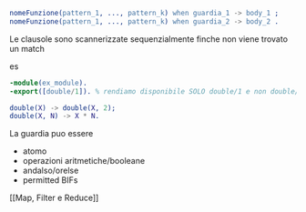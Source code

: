 ```erlang
nomeFunzione(pattern_1, ..., pattern_k) when guardia_1 -> body_1 ;
nomeFunzione(pattern_1, ..., pattern_k) when guardia_2 -> body_2 .
```

Le clausole sono scannerizzate sequenzialmente finche non viene trovato un match

es
```erlang
-module(ex_module). 
-export([double/1]). % rendiamo disponibile SOLO double/1 e non double/2

double(X) -> double(X, 2);
double(X, N) -> X * N.
```

La guardia puo essere
- atomo
- operazioni aritmetiche/booleane
- andalso/orelse
- permitted BIFs

[[Map, Filter e Reduce]]